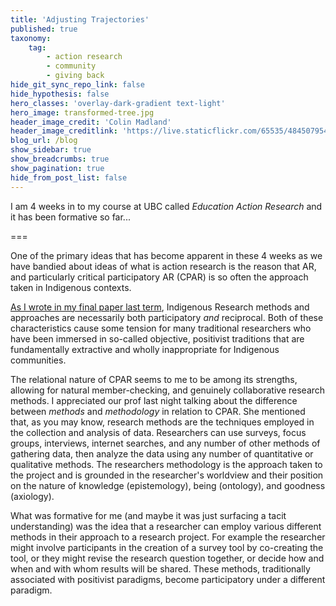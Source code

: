 ```yaml
---
title: 'Adjusting Trajectories'
published: true
taxonomy:
    tag:
        - action research
        - community
        - giving back
hide_git_sync_repo_link: false
hide_hypothesis: false
hero_classes: 'overlay-dark-gradient text-light'
hero_image: transformed-tree.jpg
header_image_credit: 'Colin Madland'
header_image_creditlink: 'https://live.staticflickr.com/65535/48450795477_929f981c1c_o_d.jpg'
blog_url: /blog
show_sidebar: true
show_breadcrumbs: true
show_pagination: true
hide_from_post_list: false
---
```


I am 4 weeks in to my course at UBC called *Education Action Research* and it has been formative so far...

===

One of the primary ideas that has become apparent in these 4 weeks as we have bandied about ideas of what is action research is the reason that AR, and particularly critical participatory AR (CPAR) is so often the approach taken in Indigenous contexts.

[As I wrote in my final paper last term](https://grav.madland.ca/papers/indigenous-reserach-Methods), Indigenous Research methods and approaches are necessarily both participatory *and* reciprocal. Both of these characteristics cause some tension for many traditional researchers who have been immersed in so-called objective, positivist traditions that are fundamentally extractive and wholly inappropriate for Indigenous communities.

The relational nature of CPAR seems to me to be among its strengths, allowing for natural member-checking, and genuinely collaborative research methods. I appreciated our prof last night talking about the difference between *methods* and *methodology* in relation to CPAR. She mentioned that, as you may know, research methods are the techniques employed in the collection and analysis of data. Researchers can use surveys, focus groups, interviews, internet searches, and any number of other methods of gathering data, then analyze the data using any number of quantitative or qualitative methods. The researchers methodology is the approach taken to the project and is grounded in the researcher's worldview and their position on the nature of knowledge (epistemology), being (ontology), and goodness (axiology).

What was formative for me (and maybe it was just surfacing a tacit understanding) was the idea that a researcher can employ various different methods in their approach to a research project. For example the researcher might involve participants in the creation of a survey tool by co-creating the tool, or they might revise the research question together, or decide how and when and with whom results will be shared. These methods, traditionally associated with positivist paradigms, become participatory under a different paradigm.
